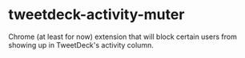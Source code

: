 # tweetdeck-activity-muter
Chrome (at least for now) extension that will block certain users from showing up in TweetDeck's activity column.
